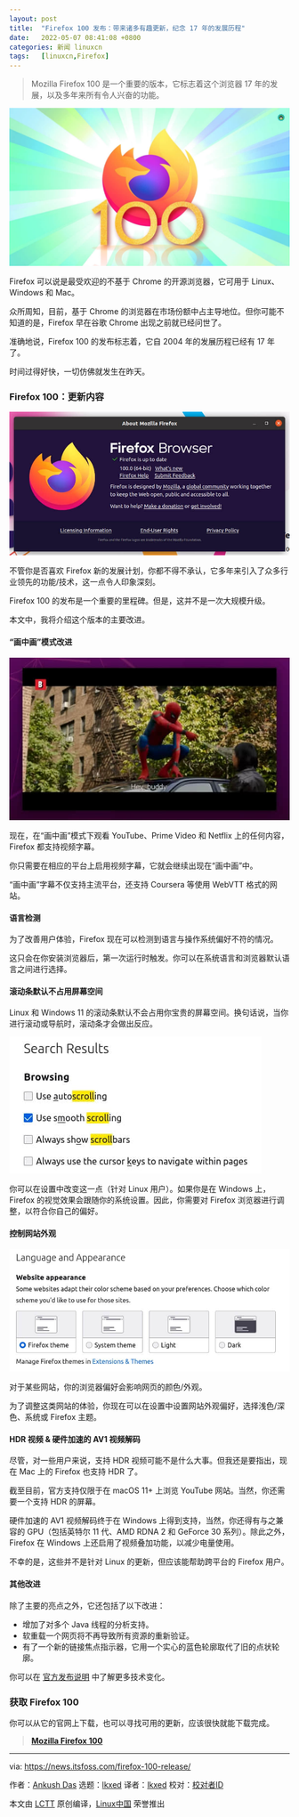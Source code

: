 ```yaml
---
layout: post
title:	"Firefox 100 发布：带来诸多有趣更新，纪念 17 年的发展历程"
date:	2022-05-07 08:41:08 +0800 
categories:	新闻 linuxcn 
tags:	[linuxcn,Firefox]
---
```




> 
> Mozilla Firefox 100 是一个重要的版本，它标志着这个浏览器 17 年的发展，以及多年来所有令人兴奋的功能。
> 
> 
> 


![Firefox 100](/Asserts/Images/album/202205/07/084108xu691ejevwuxjexb.jpg)


Firefox 可以说是最受欢迎的不基于 Chrome 的开源浏览器，它可用于 Linux、Windows 和 Mac。


众所周知，目前，基于 Chrome 的浏览器在市场份额中占主导地位。但你可能不知道的是，Firefox 早在谷歌 Chrome 出现之前就已经问世了。


准确地说，Firefox 100 的发布标志着，它自 2004 年的发展历程已经有 17 年了。


时间过得好快，一切仿佛就发生在昨天。


### Firefox 100：更新内容


![Firefox 100](/Asserts/Images/album/202205/07/084109j9jr35z9qfnyxyn3.jpg)


不管你是否喜欢 Firefox 新的发展计划，你都不得不承认，它多年来引入了众多行业领先的功能/技术，这一点令人印象深刻。


Firefox 100 的发布是一个重要的里程碑。但是，这并不是一次大规模升级。


本文中，我将介绍这个版本的主要改进。


#### “画中画”模式改进


![Firefox 100](/Asserts/Images/album/202205/07/084109sro31rlw1aolnjjg.jpg)


现在，在“画中画”模式下观看 YouTube、Prime Video 和 Netflix 上的任何内容，Firefox 都支持视频字幕。


你只需要在相应的平台上启用视频字幕，它就会继续出现在“画中画”中。


“画中画”字幕不仅支持主流平台，还支持 Coursera 等使用 WebVTT 格式的网站。


#### 语言检测


为了改善用户体验，Firefox 现在可以检测到语言与操作系统偏好不符的情况。


这只会在你安装浏览器后，第一次运行时触发。你可以在系统语言和浏览器默认语言之间进行选择。


#### 滚动条默认不占用屏幕空间


Linux 和 Windows 11 的滚动条默认不会占用你宝贵的屏幕空间。换句话说，当你进行滚动或导航时，滚动条才会做出反应。


![Firefox 100](/Asserts/Images/album/202205/07/084109mxuhhczojhc8iotc.jpg)


你可以在设置中改变这一点（针对 Linux 用户）。如果你是在 Windows 上，Firefox 的视觉效果会跟随你的系统设置。因此，你需要对 Firefox 浏览器进行调整，以符合你自己的偏好。


#### 控制网站外观


![Firefox 100](/Asserts/Images/album/202205/07/084110uzfhq3tptrr2ivb6.jpg)


对于某些网站，你的浏览器偏好会影响网页的颜色/外观。


为了调整这类网站的体验，你现在可以在设置中设置网站外观偏好，选择浅色/深色、系统或 Firefox 主题。


#### HDR 视频 & 硬件加速的 AV1 视频解码


尽管，对一些用户来说，支持 HDR 视频可能不是什么大事。但我还是要指出，现在 Mac 上的 Firefox 也支持 HDR 了。


截至目前，官方支持仅限于在 macOS 11+ 上浏览 YouTube 网站。当然，你还需要一个支持 HDR 的屏幕。


硬件加速的 AV1 视频解码终于在 Windows 上得到支持，当然，你还得有与之兼容的 GPU（包括英特尔 11 代、AMD RDNA 2 和 GeForce 30 系列）。除此之外，Firefox 在 Windows 上还启用了视频叠加功能，以减少电量使用。


不幸的是，这些并不是针对 Linux 的更新，但应该能帮助跨平台的 Firefox 用户。


#### 其他改进


除了主要的亮点之外，它还包括了以下改进：


* 增加了对多个 Java 线程的分析支持。
* 软重载一个网页将不再导致所有资源的重新验证。
* 有了一个新的链接焦点指示器，它用一个实心的蓝色轮廓取代了旧的点状轮廓。


你可以在 [官方发布说明](https://www.mozilla.org/en-US/firefox/100.0/releasenotes/) 中了解更多技术变化。


### 获取 Firefox 100


你可以从它的官网上下载，也可以寻找可用的更新，应该很快就能下载完成。



> 
> **[Mozilla Firefox 100](https://www.mozilla.org/en-US/firefox/download/)**
> 
> 
> 




---


via: <https://news.itsfoss.com/firefox-100-release/>


作者：[Ankush Das](https://news.itsfoss.com/author/ankush/) 选题：[lkxed](https://github.com/lkxed) 译者：[lkxed](https://github.com/lkxed) 校对：[校对者ID](https://github.com/%E6%A0%A1%E5%AF%B9%E8%80%85ID)


本文由 [LCTT](https://github.com/LCTT/TranslateProject) 原创编译，[Linux中国](https://linux.cn/) 荣誉推出
